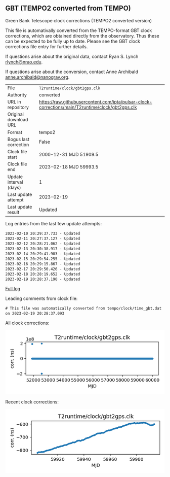 
## GBT (TEMPO2 converted from TEMPO)

Green Bank Telescope clock corrections (TEMPO2 converted version)

This file is automativally converted from the TEMPO-format GBT
clock corrections, which are obtained directly from the observatory.
Thus these can be expected to be fully up to date. Please see the
GBT clock corrections file entry for further details.

If questions arise about the original data, contact Ryan S. Lynch
<rlynch@nrao.edu>.

If questions arise about the conversion, contact Anne Archibald
<anne.archibald@nanograv.org>.

|     |     |
|:--- |:--- |
| File | `T2runtime/clock/gbt2gps.clk` |
| Authority | converted |
| URL in repository | <https://raw.githubusercontent.com/ipta/pulsar-clock-corrections/main/T2runtime/clock/gbt2gps.clk> |
| Original download URL | <None> |
| Format | tempo2 |
| Bogus last correction | False |
| Clock file start | 2000-12-31 MJD 51909.5 |
| Clock file end | 2023-02-18 MJD 59993.5 |
| Update interval (days) | 1 |
| Last update attempt | 2023-02-19 |
| Last update result | Updated |

Log entries from the last few update attempts:
```
2023-02-10 20:29:37.733 - Updated
2023-02-11 20:27:37.127 - Updated
2023-02-12 20:28:21.062 - Updated
2023-02-13 20:30:38.917 - Updated
2023-02-14 20:29:41.903 - Updated
2023-02-15 20:29:54.255 - Updated
2023-02-16 20:29:15.867 - Updated
2023-02-17 20:29:50.426 - Updated
2023-02-18 20:28:19.652 - Updated
2023-02-19 20:28:37.190 - Updated
```
[Full log](https://raw.githubusercontent.com/ipta/pulsar-clock-corrections/main/log/T2runtime/clock/gbt2gps.clk.log)

Leading comments from clock file:

    # This file was automatically converted from tempo/clock/time_gbt.dat on 2023-02-19 20:28:37.093



All clock corrections:

![plot of all clock corrections](gbt2gps.clk.png "All corrections")

Recent clock corrections:

![plot of recent clock corrections](gbt2gps.clk.short.png "Recent corrections")

